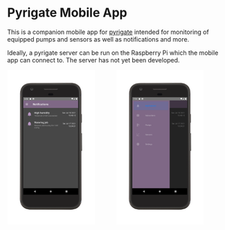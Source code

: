 # Pyrigate Mobile App

This is a companion mobile app for [pyrigate](https://www.github.com/pyrigate/pyrigate) intended for
monitoring of equipped pumps and sensors as well as notifications and more.

Ideally, a pyrigate server can be run on the Raspberry Pi which the mobile app can connect to. The
server has not yet been developed.

<div align="center">
  <img width="40%" align="left" src="./screenshot-notifications.png" />
  <img width="40%" src="./screenshot-drawer.png" />
</div>
